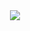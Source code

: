 <div id="header" align="center">
  <img src='[https://i.giphy.com/media/v1.Y2lkPTc5MGI3NjExaXk3MnlqYTMwd3pzbzQ3c2Fkd2F1aWQxa3Rkbmt5dXh3dXUyaTRidCZlcD12MV9pbnRlcm5hbF9naWZfYnlfaWQmY3Q9Zw/VTtANKl0beDFQRLDTh/giphy.gif](https://i.giphy.com/media/v1.Y2lkPTc5MGI3NjExcHk0NW85dG9oaWhsazBxNXM4Mm5pbG04bG1wYzBmNG9sOGsyMXhsdiZlcD12MV9pbnRlcm5hbF9naWZfYnlfaWQmY3Q9Zw/3oKIPnAiaMCws8nOsE/giphy.gif)'/>
</div>

